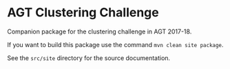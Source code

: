 # AGT Clustering Challenge

Companion package for the clustering challenge in AGT 2017-18.

If you want to build this package use the command `mvn clean site package`.

See the `src/site` directory for the source documentation.
